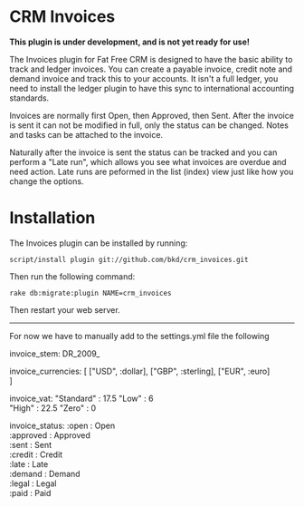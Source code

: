CRM Invoices
============

**This plugin is under development, and is not yet ready for use!**

The Invoices plugin for Fat Free CRM is designed to have the basic ability 
to track and ledger invoices.  You can create a payable invoice, credit note and 
demand invoice and track this to your accounts.  It isn't a full ledger, you need to 
install the ledger plugin to have this sync to international accounting standards.

Invoices are normally first Open, then Approved, then Sent.  After the invoice is
sent it can not be modified in full, only the status can be changed.  Notes and
tasks can be attached to the invoice.

Naturally after the invoice is sent the status can be tracked and you can perform
a "Late run", which allows you see what invoices are overdue and need action.  Late 
runs are peformed in the list (index) view just like how you change the options.  


Installation
============

The Invoices plugin can be installed by running:

    script/install plugin git://github.com/bkd/crm_invoices.git

Then run the following command:

    rake db:migrate:plugin NAME=crm_invoices

Then restart your web server.

----

For now we have to manually add to the settings.yml file the following

invoice_stem:
  DR_2009_

invoice_currencies: [
  ["USD",        :dollar],
  ["GBP",        :sterling],
  ["EUR",        :euro]  
]

invoice_vat: 
  "Standard"      : 17.5
  "Low"           : 6   
  "High"          : 22.5 
  "Zero"          : 0         
  
invoice_status: 
  :open          : Open         
  :approved      : Approved   
  :sent          : Sent         
  :credit        : Credit  
  :late          : Late           
  :demand        : Demand     
  :legal         : Legal         
  :paid          : Paid          

